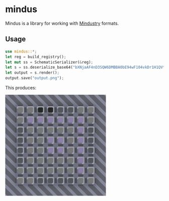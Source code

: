 # mindus
Mindus is a library for working with [Mindustry](https://github.com/Anuken/Mindustry) formats.

## Usage

```rs
use mindus::*;
let reg = build_registry();
let mut ss = SchematicSerializer(&reg);
let s = ss.deserialize_base64("bXNjaAF4nD3SQW6DMBBA0bE94wF104vkDr1H1QVtWUQioTL0/oFJ/Fl9GXiy5ZFBhiJ6n26zvE9tv7T1f5/bZbtNyyJvv/P2065/+3W9i0hdpu952SR/fiWp29qOL4/lDzkfExkiEpWPGqMKpZRRlT/8VQkv4aXwnlUopYw6vRTVvRzeGJVYy1ShlDKqezk8O8+DV/AKXgkvRSllvK2sdU/xFE/xFE/xFE/xNLzxeRlU9wzPOK9xXsMzPMOr3EcNL0VlqlBKGVWpfh+O5+zPmRdnXpx5cebFmRd/eQ9KIReL")?;
let output = s.render();
output.save("output.png");
```

This produces:

![image](https://raw.githubusercontent.com/bend-n/mindus/master/.github/example.png)